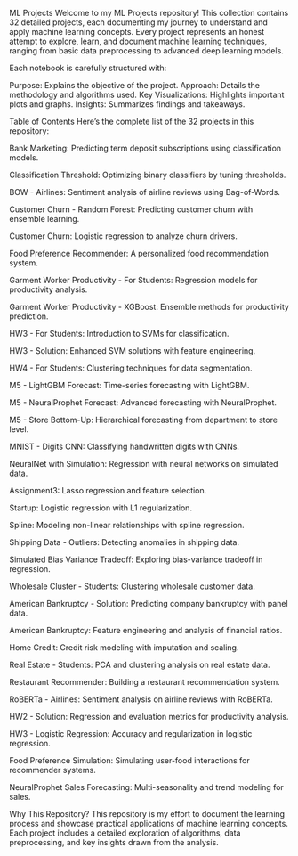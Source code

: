 

ML Projects
Welcome to my ML Projects repository! This collection contains 32 detailed projects, each documenting my journey to understand and apply machine learning concepts. Every project represents an honest attempt to explore, learn, and document machine learning techniques, ranging from basic data preprocessing to advanced deep learning models.

Each notebook is carefully structured with:

Purpose: Explains the objective of the project.
Approach: Details the methodology and algorithms used.
Key Visualizations: Highlights important plots and graphs.
Insights: Summarizes findings and takeaways.


Table of Contents
Here’s the complete list of the 32 projects in this repository:

Bank Marketing: Predicting term deposit subscriptions using classification models.

Classification Threshold: Optimizing binary classifiers by tuning thresholds.

BOW - Airlines: Sentiment analysis of airline reviews using Bag-of-Words.

Customer Churn - Random Forest: Predicting customer churn with ensemble learning.

Customer Churn: Logistic regression to analyze churn drivers.

Food Preference Recommender: A personalized food recommendation system.

Garment Worker Productivity - For Students: Regression models for productivity analysis.

Garment Worker Productivity - XGBoost: Ensemble methods for productivity prediction.

HW3 - For Students: Introduction to SVMs for classification.

HW3 - Solution: Enhanced SVM solutions with feature engineering.

HW4 - For Students: Clustering techniques for data segmentation.

M5 - LightGBM Forecast: Time-series forecasting with LightGBM.

M5 - NeuralProphet Forecast: Advanced forecasting with NeuralProphet.

M5 - Store Bottom-Up: Hierarchical forecasting from department to store level.

MNIST - Digits CNN: Classifying handwritten digits with CNNs.

NeuralNet with Simulation: Regression with neural networks on simulated data.

Assignment3: Lasso regression and feature selection.

Startup: Logistic regression with L1 regularization.

Spline: Modeling non-linear relationships with spline regression.

Shipping Data - Outliers: Detecting anomalies in shipping data.

Simulated Bias Variance Tradeoff: Exploring bias-variance tradeoff in regression.

Wholesale Cluster - Students: Clustering wholesale customer data.

American Bankruptcy - Solution: Predicting company bankruptcy with panel data.

American Bankruptcy: Feature engineering and analysis of financial ratios.

Home Credit: Credit risk modeling with imputation and scaling.

Real Estate - Students: PCA and clustering analysis on real estate data.

Restaurant Recommender: Building a restaurant recommendation system.

RoBERTa - Airlines: Sentiment analysis on airline reviews with RoBERTa.

HW2 - Solution: Regression and evaluation metrics for productivity analysis.

HW3 - Logistic Regression: Accuracy and regularization in logistic regression.

Food Preference Simulation: Simulating user-food interactions for recommender systems.

NeuralProphet Sales Forecasting: Multi-seasonality and trend modeling for sales.


Why This Repository?
This repository is my effort to document the learning process and showcase practical applications of machine learning concepts. Each project includes a detailed exploration of algorithms, data preprocessing, and key insights drawn from the analysis.
